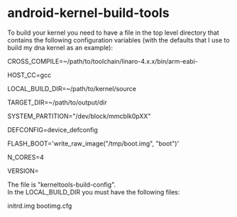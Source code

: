 android-kernel-build-tools
==========================

To build your kernel you need to have a file in the top level
directory that contains the following configuration variables
(with the defaults that I use to build my dna kernel as an
example):

CROSS_COMPILE=~/path/to/toolchain/linaro-4.x.x/bin/arm-eabi-

HOST_CC=gcc

LOCAL_BUILD_DIR=~/path/to/kernel/source

TARGET_DIR=~/path/to/output/dir

SYSTEM_PARTITION="/dev/block/mmcblk0pXX"

DEFCONFIG=device_defconfig

FLASH_BOOT='write_raw_image("/tmp/boot.img", "boot")'

N_CORES=4

VERSION=



The file is "kerneltools-build-config".  
In the LOCAL_BUILD_DIR you must have the following files:

initrd.img
bootimg.cfg
